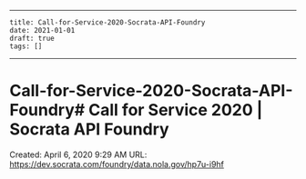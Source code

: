 
---
    title: Call-for-Service-2020-Socrata-API-Foundry
    date: 2021-01-01    
    draft: true
    tags: []
---
# Call-for-Service-2020-Socrata-API-Foundry# Call for Service 2020 | Socrata API Foundry
Created: April 6, 2020 9:29 AM
URL: https://dev.socrata.com/foundry/data.nola.gov/hp7u-i9hf
